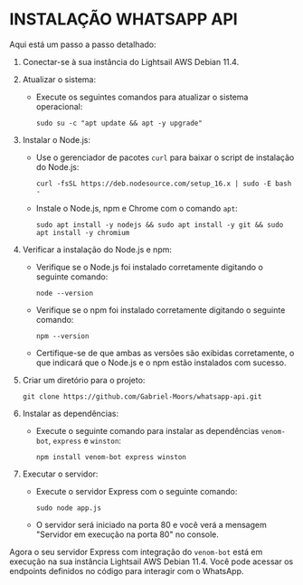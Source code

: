 # INSTALAÇÃO WHATSAPP API

Aqui está um passo a passo detalhado:

1. Conectar-se à sua instância do Lightsail AWS Debian 11.4.

2. Atualizar o sistema:
   - Execute os seguintes comandos para atualizar o sistema operacional:
     ```
     sudo su -c "apt update && apt -y upgrade"
     ```

3. Instalar o Node.js:
   - Use o gerenciador de pacotes `curl` para baixar o script de instalação do Node.js:
     ```
     curl -fsSL https://deb.nodesource.com/setup_16.x | sudo -E bash -
     ```
   - Instale o Node.js, npm e Chrome com o comando `apt`:
     ```
     sudo apt install -y nodejs && sudo apt install -y git && sudo apt install -y chromium
     ```

4. Verificar a instalação do Node.js e npm:
   - Verifique se o Node.js foi instalado corretamente digitando o seguinte comando:
     ```
     node --version
     ```
   - Verifique se o npm foi instalado corretamente digitando o seguinte comando:
     ```
     npm --version
     ```
   - Certifique-se de que ambas as versões são exibidas corretamente, o que indicará que o Node.js e o npm estão instalados com sucesso.

5. Criar um diretório para o projeto:
     ```
     git clone https://github.com/Gabriel-Moors/whatsapp-api.git
     ```
     
6. Instalar as dependências:
   - Execute o seguinte comando para instalar as dependências `venom-bot`, `express` e `winston`:
     ```
     npm install venom-bot express winston
     ```
     
7. Executar o servidor:
   - Execute o servidor Express com o seguinte comando:
     ```
     sudo node app.js
     ```
   - O servidor será iniciado na porta 80 e você verá a mensagem "Servidor em execução na porta 80" no console.

Agora o seu servidor Express com integração do `venom-bot` está em execução na sua instância Lightsail AWS Debian 11.4. Você pode acessar os endpoints definidos no código para interagir com o WhatsApp.
